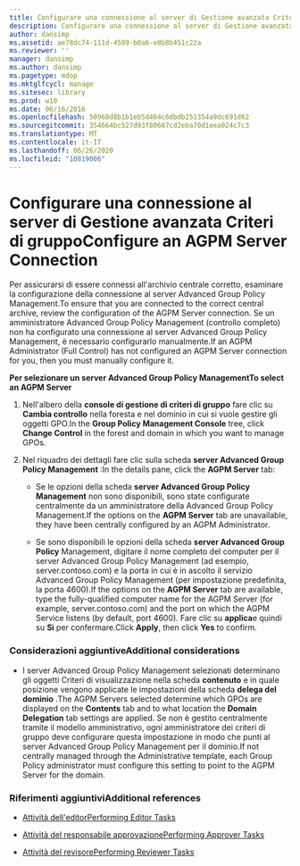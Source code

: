 ```yaml
---
title: Configurare una connessione al server di Gestione avanzata Criteri di gruppo
description: Configurare una connessione al server di Gestione avanzata Criteri di gruppo
author: dansimp
ms.assetid: ae78dc74-111d-4509-b0a6-e8b8b451c22a
ms.reviewer: ''
manager: dansimp
ms.author: dansimp
ms.pagetype: mdop
ms.mktglfcycl: manage
ms.sitesec: library
ms.prod: w10
ms.date: 06/16/2016
ms.openlocfilehash: 50968d8b1b1eb5d464c6dbdb251354a9dc691d62
ms.sourcegitcommit: 354664bc527d93f80687cd2eba70d1eea024c7c3
ms.translationtype: MT
ms.contentlocale: it-IT
ms.lasthandoff: 06/26/2020
ms.locfileid: "10819006"
---
```

# <span data-ttu-id="d15b6-103">Configurare una connessione al server di Gestione avanzata Criteri di gruppo</span><span class="sxs-lookup"><span data-stu-id="d15b6-103">Configure an AGPM Server Connection</span></span>


<span data-ttu-id="d15b6-104">Per assicurarsi di essere connessi all'archivio centrale corretto, esaminare la configurazione della connessione al server Advanced Group Policy Management.</span><span class="sxs-lookup"><span data-stu-id="d15b6-104">To ensure that you are connected to the correct central archive, review the configuration of the AGPM Server connection.</span></span> <span data-ttu-id="d15b6-105">Se un amministratore Advanced Group Policy Management (controllo completo) non ha configurato una connessione al server Advanced Group Policy Management, è necessario configurarlo manualmente.</span><span class="sxs-lookup"><span data-stu-id="d15b6-105">If an AGPM Administrator (Full Control) has not configured an AGPM Server connection for you, then you must manually configure it.</span></span>

**<span data-ttu-id="d15b6-106">Per selezionare un server Advanced Group Policy Management</span><span class="sxs-lookup"><span data-stu-id="d15b6-106">To select an AGPM Server</span></span>**

1.  <span data-ttu-id="d15b6-107">Nell'albero della **console di gestione di criteri di gruppo** fare clic su **Cambia controllo** nella foresta e nel dominio in cui si vuole gestire gli oggetti GPO.</span><span class="sxs-lookup"><span data-stu-id="d15b6-107">In the **Group Policy Management Console** tree, click **Change Control** in the forest and domain in which you want to manage GPOs.</span></span>

2.  <span data-ttu-id="d15b6-108">Nel riquadro dei dettagli fare clic sulla scheda **server Advanced Group Policy Management** :</span><span class="sxs-lookup"><span data-stu-id="d15b6-108">In the details pane, click the **AGPM Server** tab:</span></span>

    -   <span data-ttu-id="d15b6-109">Se le opzioni della scheda **server Advanced Group Policy Management** non sono disponibili, sono state configurate centralmente da un amministratore della Advanced Group Policy Management.</span><span class="sxs-lookup"><span data-stu-id="d15b6-109">If the options on the **AGPM Server** tab are unavailable, they have been centrally configured by an AGPM Administrator.</span></span>

    -   <span data-ttu-id="d15b6-110">Se sono disponibili le opzioni della scheda **server Advanced Group Policy** Management, digitare il nome completo del computer per il server Advanced Group Policy Management (ad esempio, server.contoso.com) e la porta in cui è in ascolto il servizio Advanced Group Policy Management (per impostazione predefinita, la porta 4600).</span><span class="sxs-lookup"><span data-stu-id="d15b6-110">If the options on the **AGPM Server** tab are available, type the fully-qualified computer name for the AGPM Server (for example, server.contoso.com) and the port on which the AGPM Service listens (by default, port 4600).</span></span> <span data-ttu-id="d15b6-111">Fare clic su **applica**e quindi su **Sì** per confermare.</span><span class="sxs-lookup"><span data-stu-id="d15b6-111">Click **Apply**, then click **Yes** to confirm.</span></span>

### <span data-ttu-id="d15b6-112">Considerazioni aggiuntive</span><span class="sxs-lookup"><span data-stu-id="d15b6-112">Additional considerations</span></span>

-   <span data-ttu-id="d15b6-113">I server Advanced Group Policy Management selezionati determinano gli oggetti Criteri di visualizzazione nella scheda **contenuto** e in quale posizione vengono applicate le impostazioni della scheda **delega del dominio** .</span><span class="sxs-lookup"><span data-stu-id="d15b6-113">The AGPM Servers selected determine which GPOs are displayed on the **Contents** tab and to what location the **Domain Delegation** tab settings are applied.</span></span> <span data-ttu-id="d15b6-114">Se non è gestito centralmente tramite il modello amministrativo, ogni amministratore dei criteri di gruppo deve configurare questa impostazione in modo che punti al server Advanced Group Policy Management per il dominio.</span><span class="sxs-lookup"><span data-stu-id="d15b6-114">If not centrally managed through the Administrative template, each Group Policy administrator must configure this setting to point to the AGPM Server for the domain.</span></span>

### <span data-ttu-id="d15b6-115">Riferimenti aggiuntivi</span><span class="sxs-lookup"><span data-stu-id="d15b6-115">Additional references</span></span>

-   [<span data-ttu-id="d15b6-116">Attività dell'editor</span><span class="sxs-lookup"><span data-stu-id="d15b6-116">Performing Editor Tasks</span></span>](performing-editor-tasks-agpm30ops.md)

-   [<span data-ttu-id="d15b6-117">Attività del responsabile approvazione</span><span class="sxs-lookup"><span data-stu-id="d15b6-117">Performing Approver Tasks</span></span>](performing-approver-tasks-agpm30ops.md)

-   [<span data-ttu-id="d15b6-118">Attività del revisore</span><span class="sxs-lookup"><span data-stu-id="d15b6-118">Performing Reviewer Tasks</span></span>](performing-reviewer-tasks-agpm30ops.md)

 

 





